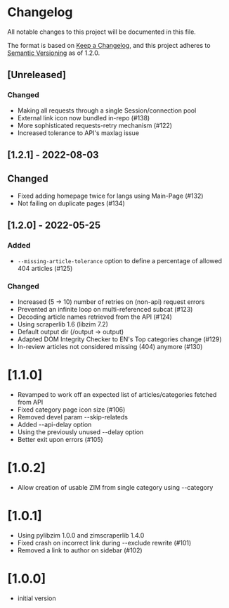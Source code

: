 # Changelog

All notable changes to this project will be documented in this file.

The format is based on [Keep a Changelog](https://keepachangelog.com/en/1.0.0/),
and this project adheres to [Semantic Versioning](https://semver.org/spec/v2.0.0.html)
as of 1.2.0.

## [Unreleased]

### Changed

- Making all requests through a single Session/connection pool
- External link icon now bundled in-repo (#138)
- More sophisticated requests-retry mechanism (#122)
- Increased tolerance to API's maxlag issue

## [1.2.1] - 2022-08-03

## Changed

- Fixed adding homepage twice for langs using Main-Page (#132)
- Not failing on duplicate pages (#134)

## [1.2.0] - 2022-05-25

### Added

- `--missing-article-tolerance` option to define a percentage of allowed 404 articles (#125)

### Changed

- Increased (5 -> 10) number of retries on (non-api) request errors
- Prevented an infinite loop on multi-referenced subcat (#123)
- Decoding article names retrieved from the API (#124)
- Using scraperlib 1.6 (libzim 7.2)
- Default output dir (/output -> output)
- Adapted DOM Integrity Checker to EN's Top categories change (#129)
- In-review articles not considered missing (404) anymore (#130)

# [1.1.0]

- Revamped to work off an expected list of articles/categories fetched from API
- Fixed category page icon size (#106)
- Removed devel param --skip-relateds
- Added --api-delay option
- Using the previously unused --delay option
- Better exit upon errors (#105)

# [1.0.2]

- Allow creation of usable ZIM from single category using --category

# [1.0.1]

- Using pylibzim 1.0.0 and zimscraperlib 1.4.0
- Fixed crash on incorrect link during --exclude rewrite (#101)
- Removed a link to author on sidebar (#102)

# [1.0.0]

- initial version
